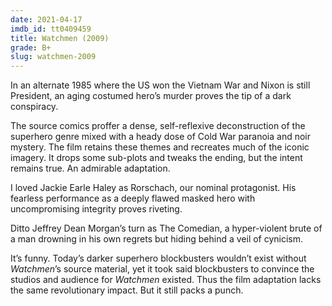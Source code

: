 ```yaml
---
date: 2021-04-17
imdb_id: tt0409459
title: Watchmen (2009)
grade: B+
slug: watchmen-2009
---
```


In an alternate 1985 where the US won the Vietnam War and Nixon is still President, an aging costumed hero’s murder proves the tip of a dark conspiracy.

<!-- end -->

The source comics proffer a dense, self-reflexive deconstruction of the superhero genre mixed with a heady dose of Cold War paranoia and noir mystery. The film retains these themes and recreates much of the iconic imagery. It drops some sub-plots and tweaks the ending, but the intent remains true. An admirable adaptation.

I loved Jackie Earle Haley as Rorschach, our nominal protagonist. His fearless performance as a deeply flawed masked hero with uncompromising integrity proves riveting.

Ditto Jeffrey Dean Morgan’s turn as The Comedian, a hyper-violent brute of a man drowning in his own regrets but hiding behind a veil of cynicism.

It’s funny. Today’s darker superhero blockbusters wouldn’t exist without _Watchmen_’s source material, yet it took said blockbusters to convince the studios and audience for _Watchmen_ existed. Thus the film adaptation lacks the same revolutionary impact. But it still packs a punch.